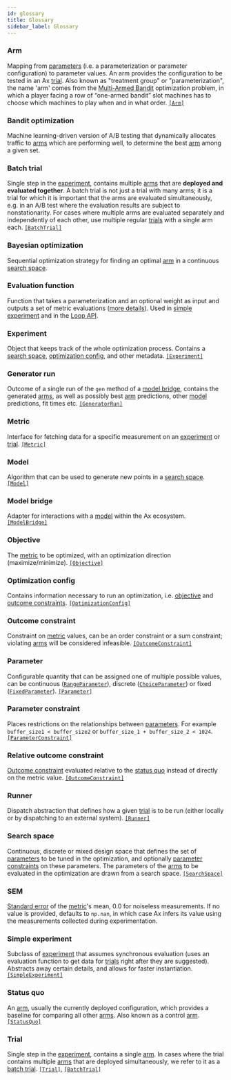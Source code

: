 ```yaml
---
id: glossary
title: Glossary
sidebar_label: Glossary
---
```

### Arm
Mapping from [parameters](glossary.md#parameter) (i.e. a parameterization or parameter configuration) to parameter values. An arm provides the configuration to be tested in an Ax [trial](glossary.md#trial). Also known as "treatment group" or "parameterization", the name 'arm' comes from the [Multi-Armed Bandit](https://en.wikipedia.org/wiki/Multi-armed_bandit) optimization problem, in which a player facing a row of “one-armed bandit” slot machines has to choose which machines to play when and in what order. [```[Arm]```](/api/core.html#module-ax.core.arm)
### Bandit optimization
Machine learning-driven version of A/B testing that dynamically allocates traffic to [arms](glossary.md#arm) which are performing well, to determine the best [arm](glossary.md#arm) among a given set.
### Batch trial
Single step in the [experiment](glossary.md#experiment), contains multiple [arms](glossary.md#arm) that are **deployed and evaluated together**. A batch trial is not just a trial with many arms; it is a trial for which it is important that the arms are evaluated simultaneously, e.g. in an A/B test where the evaluation results are subject to nonstationarity. For cases where multiple arms are evaluated separately and independently of each other, use multiple regular [trials](glossary.md#trial) with a single arm each. [```[BatchTrial]```](/api/core.html#module-ax.core.batch_trial)
### Bayesian optimization
Sequential optimization strategy for finding an optimal [arm](glossary.md#arm) in a continuous [search space](glossary.md#search-space).
### Evaluation function
Function that takes a parameterization and an optional weight as input and outputs a set of metric evaluations ([more details](trial-evaluation.md#evaluation-function)). Used in [simple experiment](glossary.md#simple-experiment) and in the [Loop API](api.md).
### Experiment
Object that keeps track of the whole optimization process. Contains a [search space](glossary.md#search-space), [optimization config](glossary.md#optimization-config), and other metadata. [```[Experiment]```](/api/core.html#module-ax.core.experiment)
### Generator run
Outcome of a single run of the `gen` method of a [model bridge](glossary.md#model-bridge), contains the generated [arms](glossary.md#arm), as well as possibly best [arm](glossary.md#arm) predictions, other [model](glossary.md#model) predictions, fit times etc. [```[GeneratorRun]```](/api/core.html#module-ax.core.generator_run)
### Metric
Interface for fetching data for a specific measurement on an [experiment](glossary.md#experiment) or [trial](glossary.md#trial). [```[Metric]```](/api/core.html#module-ax.core.metric)
### Model
Algorithm that can be used to generate new points in a [search space](glossary.md#search-space). [```[Model]```](/api/models.html)
### Model bridge
Adapter for interactions with a [model](glossary.md#model) within the Ax ecosystem. [```[ModelBridge]```](/api/modelbridge.html)
### Objective
The [metric](glossary.md#metric) to be optimized, with an optimization direction (maximize/minimize). [```[Objective]```](/api/core.html#module-ax.core.objective)
### Optimization config
Contains information necessary to run an optimization, i.e. [objective](glossary.md#objective) and [outcome constraints](glossary#outcome-constraints). [```[OptimizationConfig]```](/api/core.html#module-ax.core.optimization_config)
### Outcome constraint
Constraint on [metric](glossary.md#metric) values, can be an order constraint or a sum constraint; violating [arms](glossary.md#arm) will be considered infeasible. [```[OutcomeConstraint]```](/api/core.html#module-ax.core.outcome_constraint)
### Parameter
Configurable quantity that can be assigned one of multiple possible values, can be continuous ([`RangeParameter`](../api/core.html#ax.core.parameter.RangeParameter)), discrete ([`ChoiceParameter`](../api/core.html#ax.core.parameter.ChoiceParameter)) or fixed ([`FixedParameter`](../api/core.html#ax.core.parameter.FixedParameter)). [```[Parameter]```](/api/core.html#module-ax.core.parameter)
### Parameter constraint
Places restrictions on the relationships between [parameters](glossary.md#parameter).  For example `buffer_size1 < buffer_size2` or `buffer_size_1 + buffer_size_2 < 1024`. [```[ParameterConstraint]```](/api/core.html#module-ax.core.parameter_constraint)
### Relative outcome constraint
[Outcome constraint](glossary.md#outcome-constraint) evaluated relative to the [status quo](glossary.md#status-quo) instead of directly on the metric value. [```[OutcomeConstraint]```](/api/core.html#module-ax.core.outcome_constraint)
### Runner
Dispatch abstraction that defines how a given [trial](glossary.md#trial) is to be run (either locally or by dispatching to an external system). [````[Runner]````](/api/core.html#module-ax.core.runner)
### Search space
Continuous, discrete or mixed design space that defines the set of [parameters](glossary.md#parameter) to be tuned in the optimization, and optionally [parameter constraints](glossary.md#parameter-constraint) on these parameters. The parameters of the [arms](glossary.md#arm) to be evaluated in the optimization are drawn from a search space. [```[SearchSpace]```](/api/core.html#module-ax.core.search_space)
### SEM
[Standard error](https://en.wikipedia.org/wiki/Standard_error) of the [metric](glossary.md#metric)'s mean, 0.0 for noiseless measurements. If no value is provided, defaults to `np.nan`, in which case Ax infers its value using the measurements collected during experimentation.
### Simple experiment
Subclass of [experiment](glossary.md#experiment) that assumes synchronous evaluation (uses an evaluation function to get data for [trials](glossary.md#trial) right after they are suggested). Abstracts away certain details, and allows for faster instantiation. [```[SimpleExperiment]```](/api/core.html#module-ax.core.simple_experiment)
### Status quo
An [arm](glossary.md#arm), usually the currently deployed configuration, which provides a baseline for comparing all other [arms](glossary.md#arm). Also known as a control [arm](glossary.md#arm). [```[StatusQuo]```](/api/core.html#ax.core.experiment.Experiment.status_quo)
### Trial
Single step in the [experiment](glossary.md#experiment), contains a single [arm](glossary.md#arm). In cases where the trial contains multiple [arms](glossary.md#arm) that are deployed simultaneously, we refer to it as a [batch trial](glossary.md#batch-trial). [```[Trial]```](/api/core.html#module-ax.core.trial), [```[BatchTrial]```](/api/core.html#module-ax.core.batch_trial)
